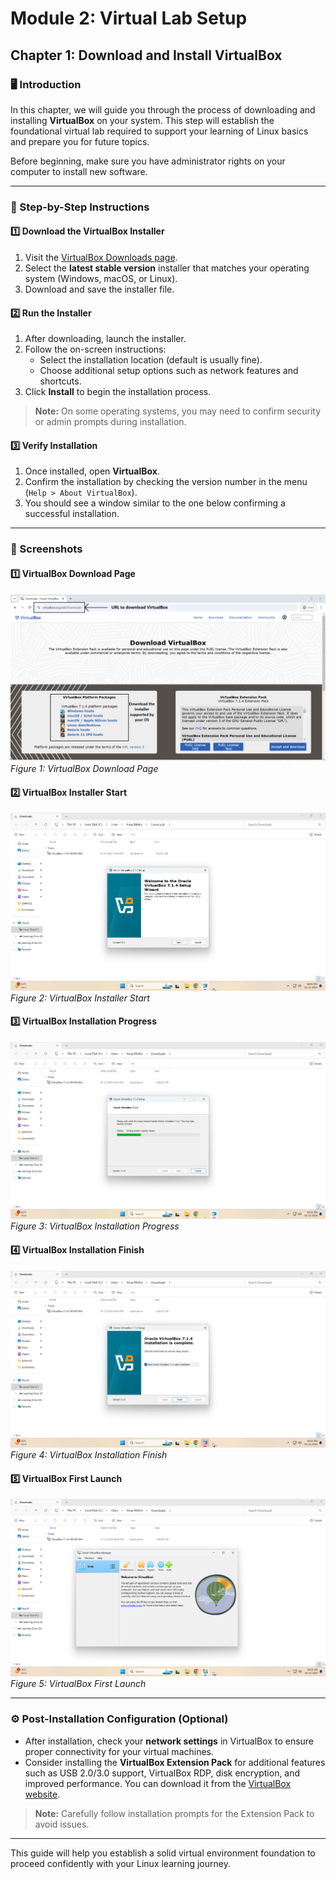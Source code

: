 # Module 2: Virtual Lab Setup

## Chapter 1: Download and Install VirtualBox

### 🖥️ Introduction

In this chapter, we will guide you through the process of downloading and installing **VirtualBox** on your system. This step will establish the foundational virtual lab required to support your learning of Linux basics and prepare you for future topics.

Before beginning, make sure you have administrator rights on your computer to install new software.

---

### 🔧 Step-by-Step Instructions

#### 1️⃣ Download the VirtualBox Installer

1. Visit the [VirtualBox Downloads page](https://www.virtualbox.org/wiki/Downloads).
2. Select the **latest stable version** installer that matches your operating system (Windows, macOS, or Linux).
3. Download and save the installer file.

#### 2️⃣ Run the Installer

1. After downloading, launch the installer.
2. Follow the on-screen instructions:
   - Select the installation location (default is usually fine).
   - Choose additional setup options such as network features and shortcuts.
3. Click **Install** to begin the installation process.

> **Note:** On some operating systems, you may need to confirm security or admin prompts during installation.

#### 3️⃣ Verify Installation

1. Once installed, open **VirtualBox**.
2. Confirm the installation by checking the version number in the menu (`Help > About VirtualBox`).
3. You should see a window similar to the one below confirming a successful installation.

---

### 📸 Screenshots

#### 1️⃣ VirtualBox Download Page

![VirtualBox Download Page](screenshots/01-virtualbox-download-page.png)  
*Figure 1: VirtualBox Download Page*

#### 2️⃣ VirtualBox Installer Start

![VirtualBox Installer Start](screenshots/02-virtualbox-installer-start.png)  
*Figure 2: VirtualBox Installer Start*

#### 3️⃣ VirtualBox Installation Progress

![VirtualBox Installation Progress](screenshots/03-virtualbox-installation-progress.png)  
*Figure 3: VirtualBox Installation Progress*

#### 4️⃣ VirtualBox Installation Finish

![VirtualBox Installation Finish](screenshots/04-virtualbox-installation-finish.png)  
*Figure 4: VirtualBox Installation Finish*

#### 5️⃣ VirtualBox First Launch

![VirtualBox First Launch](screenshots/05-virtualbox-first-launch.png)  
*Figure 5: VirtualBox First Launch*

---

### ⚙️ Post-Installation Configuration (Optional)

- After installation, check your **network settings** in VirtualBox to ensure proper connectivity for your virtual machines.
- Consider installing the **VirtualBox Extension Pack** for additional features such as USB 2.0/3.0 support, VirtualBox RDP, disk encryption, and improved performance. You can download it from the [VirtualBox website](https://www.virtualbox.org/wiki/Downloads).

> **Note:** Carefully follow installation prompts for the Extension Pack to avoid issues.

---

This guide will help you establish a solid virtual environment foundation to proceed confidently with your Linux learning journey.
